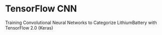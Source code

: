 # TensorFlow CNN
Training Convolutional Neural Networks to Categorize LithiumBattery with TensorFlow 2.0 (Keras)
